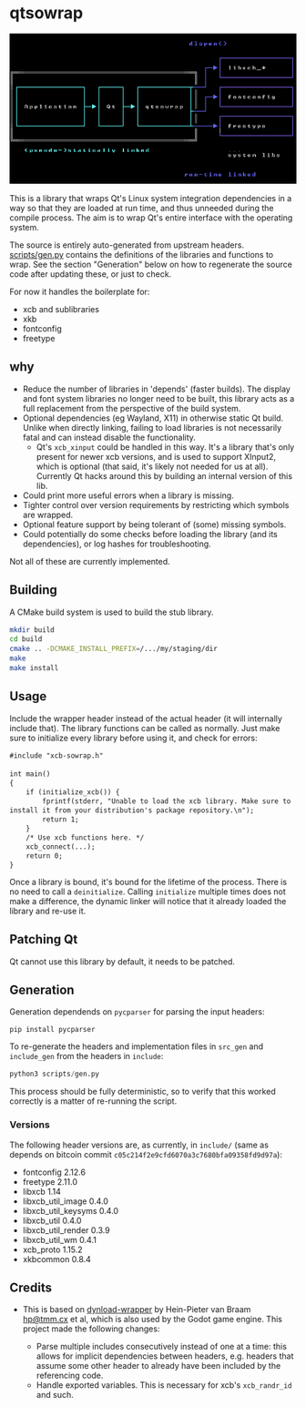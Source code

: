 # qtsowrap

![Basic diagram](.images/qtsowrap.png)

This is a library that wraps Qt's Linux system integration dependencies in a way so that they are loaded at run time, and thus unneeded during the compile process. The aim is to wrap Qt's entire interface with the operating system.

The source is entirely auto-generated from upstream headers. [scripts/gen.py](scripts/gen.py) contains the definitions of the libraries and functions to wrap. See the section "Generation" below on how to regenerate the source code after updating these, or just to check.

For now it handles the boilerplate for:

- xcb and sublibraries
- xkb
- fontconfig
- freetype

## why

- Reduce the number of libraries in 'depends' (faster builds). The display and font system libraries no longer need to be built, this library acts as a full replacement from the perspective of the build system.
- Optional dependencies (eg Wayland, X11) in otherwise static Qt build. Unlike when directly linking, failing to load libraries is not necessarily fatal and can instead disable the functionality.
  - Qt's `xcb_xinput` could be handled in this way. It's a library that's only present for newer xcb versions, and is used to support XInput2, which is optional (that said, it's likely not needed for us at all). Currently Qt hacks around this by building an internal version of this lib.
- Could print more useful errors when a library is missing.
- Tighter control over version requirements by restricting which symbols are wrapped.
- Optional feature support by being tolerant of (some) missing symbols.
- Could potentially do some checks before loading the library (and its dependencies), or log hashes for troubleshooting.

Not all of these are currently implemented.

## Building

A CMake build system is used to build the stub library.

```sh
mkdir build
cd build
cmake .. -DCMAKE_INSTALL_PREFIX=/.../my/staging/dir
make
make install
```

## Usage

Include the wrapper header instead of the actual header (it will internally include that). The library functions can be called as normally. Just make sure to initialize every library before using it, and check for errors:
```
#include "xcb-sowrap.h"

int main()
{
    if (initialize_xcb()) {
        fprintf(stderr, "Unable to load the xcb library. Make sure to install it from your distribution's package repository.\n");
        return 1;
    }
    /* Use xcb functions here. */
    xcb_connect(...);
    return 0;
}
```

Once a library is bound, it's bound for the lifetime of the process. There is no need to call a `deinitialize`. Calling `initialize` multiple times does not make a difference, the dynamic linker will notice that it already loaded the library and re-use it.

## Patching Qt

Qt cannot use this library by default, it needs to be patched.

## Generation

Generation dependends on `pycparser` for parsing the input headers:

    pip install pycparser

To re-generate the headers and implementation files in `src_gen` and `include_gen` from the headers in `include`:

```python
python3 scripts/gen.py
```

This process should be fully deterministic, so to verify that this worked correctly is a matter of re-running the script.

### Versions

The following header versions are, as currently, in `include/` (same as depends on bitcoin commit `c05c214f2e9cfd6070a3c7680bfa09358fd9d97a`):

- fontconfig 2.12.6
- freetype 2.11.0
- libxcb 1.14
- libxcb_util_image 0.4.0
- libxcb_util_keysyms 0.4.0
- libxcb_util 0.4.0
- libxcb_util_render 0.3.9
- libxcb_util_wm 0.4.1
- xcb_proto 1.15.2
- xkbcommon 0.8.4

## Credits

- This is based on [dynload-wrapper](https://github.com/hpvb/dynload-wrapper) by Hein-Pieter van Braam <hp@tmm.cx> et al, which is also used by the Godot game engine. This project made the following changes:

  - Parse multiple includes consecutively instead of one at a time: this allows for implicit dependencies between headers, e.g. headers that assume some other header to already have been included by the referencing code.
  - Handle exported variables. This is necessary for xcb's `xcb_randr_id` and such.

